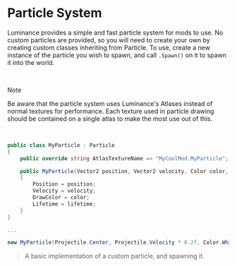 # Particle System
Luminance provides a simple and fast particle system for mods to use. No custom particles are provided, so you will need to create your own by creating custom classes inheriting from Particle.
To use, create a new instance of the particle you wish to spawn, and call ``.Spawn()`` on it to spawn it into the world.

<br/>

> [!Note]
> Be aware that the particle system uses Luminance's Atlases instead of normal textures for performance. Each texture used in particle drawing should be contained on a single atlas to make the most use out of this.
<br/>

```c#
public class MyParticle : Particle
{
    public override string AtlasTextureName => "MyCoolMod.MyParticle";

    public MyParticle(Vector2 position, Vector2 velocity, Color color, int lifetime)
    {
        Position = position;
        Velocity = velocity;
        DrawColor = color;
        Lifetime = lifetime;
    }
}

...

new MyParticle(Projectile.Center, Projectile.Velocity * 0.2f, Color.White, 30).Spawn();
```
> A basic implementation of a custom particle, and spawning it.
